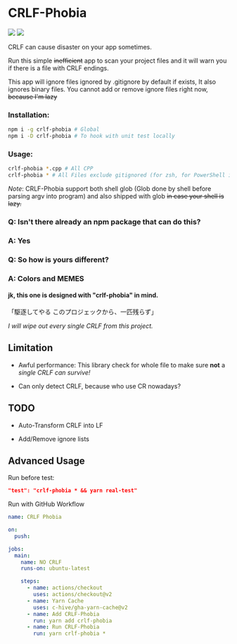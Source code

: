 # CRLF-Phobia

[![](https://img.shields.io/npm/v/crlf-phobia.svg?maxAge=3600)](https://www.npmjs.com/package/crlf-phobia)
 [![](https://img.shields.io/npm/dt/crlf-phobia.svg?maxAge=3600)](https://www.npmjs.com/package/crlf-phobia)

CRLF can cause disaster on your app sometimes.

Run this simple ~~inefficient~~ app to scan your project files and it will warn
you if there is a file with CRLF endings.

This app will ignore files ignored by .gitignore by default if exists, It also ignores binary files.
You cannot add or remove ignore files right now, ~~because I'm lazy~~

### Installation:

```bash
npm i -g crlf-phobia # Global
npm i -D crlf-phobia # To hook with unit test locally
```

### Usage:

```bash
crlf-phobia *.cpp # All CPP
crlf-phobia * # All Files exclude gitignored (for zsh, for PowerShell idk)
```

*Note*: CRLF-Phobia support both shell glob (Glob done by shell before parsing argv into program) and also shipped with glob ~~in case your shell is lazy.~~

### Q: Isn't there already an npm package that can do this?

### A: Yes

### Q: So how is yours different?

### A: Colors and MEMES

#### jk, this one is designed with "crlf-phobia" in mind. 

「駆逐してやる このプロジェックから、一匹残らず」

*I will wipe out every single CRLF from this project.*

## Limitation

- Awful performance: This library check for whole file to make sure **not**
a *single CRLF can survive!*

- Can only detect CRLF, because who use CR nowadays?

## TODO

- Auto-Transform CRLF into LF

- Add/Remove ignore lists

## Advanced Usage

Run before test:

```json
"test": "crlf-phobia * && yarn real-test"
```

Run with GitHub Workflow

```yml
name: CRLF Phobia

on:
  push:

jobs:
  main:
    name: NO CRLF
    runs-on: ubuntu-latest

    steps:
      - name: actions/checkout
        uses: actions/checkout@v2
      - name: Yarn Cache
        uses: c-hive/gha-yarn-cache@v2
      - name: Add CRLF-Phobia
        run: yarn add crlf-phobia
      - name: Run CRLF-Phobia
        run: yarn crlf-phobia *
```
